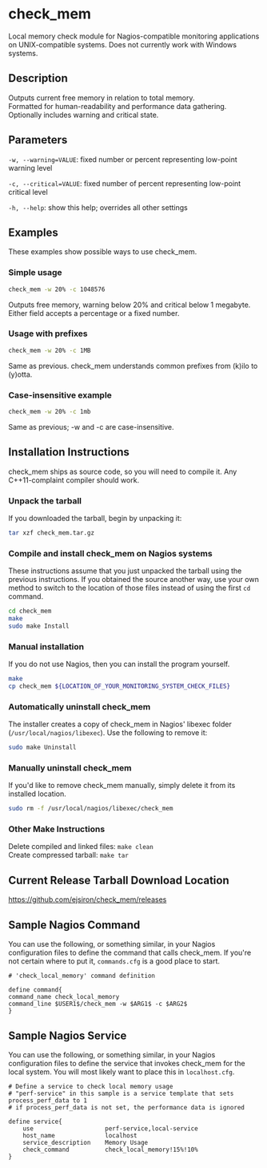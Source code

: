 # check_mem

Local memory check module for Nagios-compatible monitoring applications on UNIX-compatible systems. Does not currently work with Windows systems.

## Description

Outputs current free memory in relation to total memory.  
Formatted for human-readability and performance data gathering.  
Optionally includes warning and critical state.

## Parameters

`-w, --warning=VALUE`: fixed number or percent representing low-point warning level

`-c, --critical=VALUE`: fixed number of percent representing low-point critical level

`-h, --help`: show this help; overrides all other settings

## Examples

These examples show possible ways to use check_mem.

### Simple usage

```bash
check_mem -w 20% -c 1048576
```

Outputs free memory, warning below 20% and critical below 1 megabyte. Either field accepts a percentage or a fixed number.

### Usage with prefixes

```bash
check_mem -w 20% -c 1MB
```

Same as previous. check_mem understands common prefixes from (k)ilo to (y)otta.

### Case-insensitive example

```bash
check_mem -w 20% -c 1mb
```

Same as previous; -w and -c are case-insensitive.

## Installation Instructions

check_mem ships as source code, so you will need to compile it. Any C++11-complaint compiler should work.

### Unpack the tarball

If you downloaded the tarball, begin by unpacking it:

```bash
tar xzf check_mem.tar.gz
```

### Compile and install check_mem on Nagios systems

These instructions assume that you just unpacked the tarball using the previous instructions. If you obtained the source another way, use your own method to switch to the location of those files instead of using the first `cd` command.

```bash
cd check_mem
make
sudo make Install
```

### Manual installation

If you do not use Nagios, then you can install the program yourself.

```bash
make
cp check_mem ${LOCATION_OF_YOUR_MONITORING_SYSTEM_CHECK_FILES}
```

### Automatically uninstall check_mem

The installer creates a copy of check_mem in Nagios' libexec folder (`/usr/local/nagios/libexec`). Use the following to remove it:

```bash
sudo make Uninstall
```

### Manually uninstall check_mem

If you'd like to remove check_mem manually, simply delete it from its installed location.

```bash
sudo rm -f /usr/local/nagios/libexec/check_mem
```

### Other Make Instructions

Delete compiled and linked files: `make clean`  
Create compressed tarball: `make tar`

## Current Release Tarball Download Location

https://github.com/ejsiron/check_mem/releases

## Sample Nagios Command

You can use the following, or something similar, in your Nagios configuration files to define the command that calls check_mem. If you're not certain where to put it, `commands.cfg` is a good place to start.

```text
# 'check_local_memory' command definition

define command{
command_name check_local_memory
command_line $USER1$/check_mem -w $ARG1$ -c $ARG2$
}
```

## Sample Nagios Service

You can use the following, or something similar, in your Nagios configuration files to define the service that invokes check_mem for the local system. You will most likely want to place this in `localhost.cfg`.

```text
# Define a service to check local memory usage
# "perf-service" in this sample is a service template that sets process_perf_data to 1
# if process_perf_data is not set, the performance data is ignored

define service{
    use                    perf-service,local-service
    host_name              localhost
    service_description    Memory Usage
    check_command          check_local_memory!15%!10%
}
```
